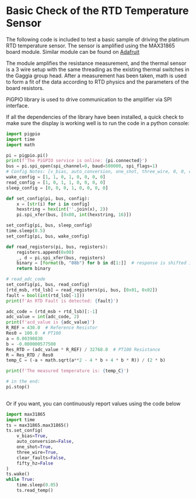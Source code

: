 # Basic Check of the RTD Temperature Sensor

The following code is included to test a basic sample of driving the platinum RTD temperature sensor. The sensor is amplified using the MAX31865 board module. Similar module can be found on [Adafruit](https://www.adafruit.com/product/3328)

The module amplifies the resistance measurement, and the thermal sensor is a 3 wire setup with the same threading as the existing thermal switches in the Gaggia group head. After a measurement has been taken, math is used to form a fit of the data according to RTD physics and the parameters of the board resistors.

PiGPIO library is used to drive communication to the amplifier via SPI interface.

If all the dependencies of the library have been installed, a quick check to make sure the display is working well is to run the code in a python console:

```python
import pigpio
import time
import math

pi = pigpio.pi()
print(f'The PiGPIO service is online: {pi.connected}')
bus = pi.spi_open(spi_channel=0, baud=500000, spi_flags=1)
# Config Notes: [v_bias, auto_conversion, one_shot, three_wire, 0, 0, clear_faults, fifty_hz]
wake_config = [1, 1, 0, 1, 0, 0, 0, 0]
read_config = [1, 0, 1, 1, 0, 0, 0, 0]
sleep_config = [0, 0, 0, 1, 0, 0, 0, 0]

def set_config(pi, bus, config):
    x = [str(i) for i in config]
    hexstring = hex(int(''.join(x), 2))
    pi.spi_xfer(bus, [0x80, int(hexstring, 16)])

set_config(pi, bus, sleep_config)
time.sleep(0.5)
set_config(pi, bus, wake_config)

def read_registers(pi, bus, registers):
    registers.append(0x00)
    _, d = pi.spi_xfer(bus, registers)
    binary = [format(b, "08b") for b in d[1:]]  # response is shifted 1 byte
    return binary

# read_adc_code
set_config(pi, bus, read_config)
[rtd_msb, rtd_lsb] = read_registers(pi, bus, [0x01, 0x02])
fault = bool(int(rtd_lsb[-1]))
print(f'An RTD Fault is detected: {fault}')

adc_code = (rtd_msb + rtd_lsb)[:-1]
adc_value = int(adc_code, 2)
print(f'acd_value is {adc_value}')
R_REF = 430.0  # Reference Resistor
Res0 = 100.0  # PT100
a = 0.00390830
b = -0.000000577500
Res_RTD = (adc_value * R_REF) / 32768.0  # PT100 Resistance
R = Res_RTD / Res0
temp_C = (-a + math.sqrt(a**2 - 4 * b + 4 * b * R)) / (2 * b)

print(f'The measured temperature is: {temp_C}')

# in the end:
pi.stop()
     
```

Or if you want, you can continuously report values using the code below

```python
import max31865
import time
ts = max31865.max31865()
ts.set_config(
    v_bias=True,
    auto_conversion=False,
    one_shot=True,
    three_wire=True,
    clear_faults=False,
    fifty_hz=False
)
ts.wake()
while True:
    time.sleep(0.05)
    ts.read_temp()
```
